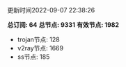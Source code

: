 更新时间2022-09-07 22:38:26

**总订阅: 64**
**总节点: 9331**
**有效节点: 1982**
- trojan节点: 128
- v2ray节点: 1669
- ss节点: 185
